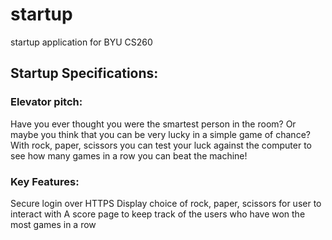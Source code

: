 # startup
startup application for BYU CS260

## Startup Specifications:
### Elevator pitch:
Have you ever thought you were the smartest person in the room? Or maybe you think that you can be very lucky in a simple game of chance? With rock, paper, scissors you can test your luck against the computer to see how many games in a row you can beat the machine!

### Key Features:
Secure login over HTTPS
Display choice of rock, paper, scissors for user to interact with
A score page to keep track of the users who have won the most games in a  row
